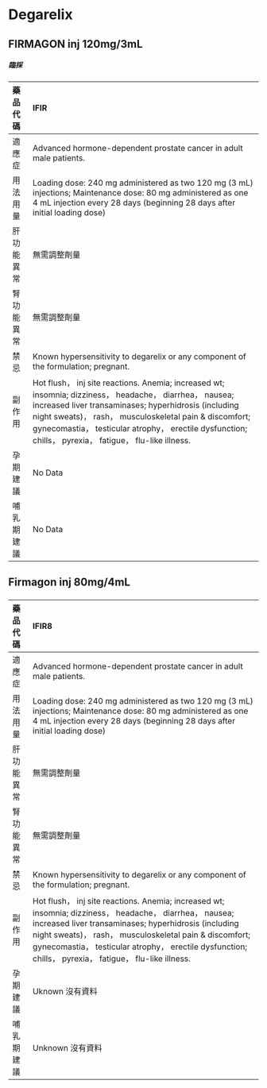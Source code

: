 # Degarelix

## FIRMAGON inj 120mg/3mL

##### 臨採

| 藥品代碼   | IFIR                                                                                                                                                                                                                                                                                                                                 |
|:-----------|:-------------------------------------------------------------------------------------------------------------------------------------------------------------------------------------------------------------------------------------------------------------------------------------------------------------------------------------|
| 適應症     | Advanced hormone-dependent prostate cancer in adult male patients.                                                                                                                                                                                                                                                                   |
| 用法用量   | Loading dose: 240 mg administered as two 120 mg (3 mL) injections; Maintenance dose: 80 mg administered as one 4 mL injection every 28 days (beginning 28 days after initial loading dose)                                                                                                                                           |
| 肝功能異常 | 無需調整劑量                                                                                                                                                                                                                                                                                                                         |
| 腎功能異常 | 無需調整劑量                                                                                                                                                                                                                                                                                                                         |
| 禁忌       | Known hypersensitivity to degarelix or any component of the formulation; pregnant.                                                                                                                                                                                                                                                   |
| 副作用     | Hot flush， inj site reactions. Anemia; increased wt; insomnia; dizziness， headache， diarrhea， nausea; increased liver transaminases; hyperhidrosis (including night sweats)， rash， musculoskeletal pain & discomfort; gynecomastia， testicular atrophy， erectile dysfunction; chills， pyrexia， fatigue， flu-like illness. |
| 孕期建議   | No Data                                                                                                                                                                                                                                                                                                                              |
| 哺乳期建議 | No Data                                                                                                                                                                                                                                                                                                                              |

## Firmagon inj 80mg/4mL

##### 

| 藥品代碼   | IFIR8                                                                                                                                                                                                                                                                                                                                |
|:-----------|:-------------------------------------------------------------------------------------------------------------------------------------------------------------------------------------------------------------------------------------------------------------------------------------------------------------------------------------|
| 適應症     | Advanced hormone-dependent prostate cancer in adult male patients.                                                                                                                                                                                                                                                                   |
| 用法用量   | Loading dose: 240 mg administered as two 120 mg (3 mL) injections; Maintenance dose: 80 mg administered as one 4 mL injection every 28 days (beginning 28 days after initial loading dose)                                                                                                                                           |
| 肝功能異常 | 無需調整劑量                                                                                                                                                                                                                                                                                                                         |
| 腎功能異常 | 無需調整劑量                                                                                                                                                                                                                                                                                                                         |
| 禁忌       | Known hypersensitivity to degarelix or any component of the formulation; pregnant.                                                                                                                                                                                                                                                   |
| 副作用     | Hot flush， inj site reactions. Anemia; increased wt; insomnia; dizziness， headache， diarrhea， nausea; increased liver transaminases; hyperhidrosis (including night sweats)， rash， musculoskeletal pain & discomfort; gynecomastia， testicular atrophy， erectile dysfunction; chills， pyrexia， fatigue， flu-like illness. |
| 孕期建議   | Uknown 沒有資料                                                                                                                                                                                                                                                                                                                      |
| 哺乳期建議 | Unknown 沒有資料                                                                                                                                                                                                                                                                                                                     |

